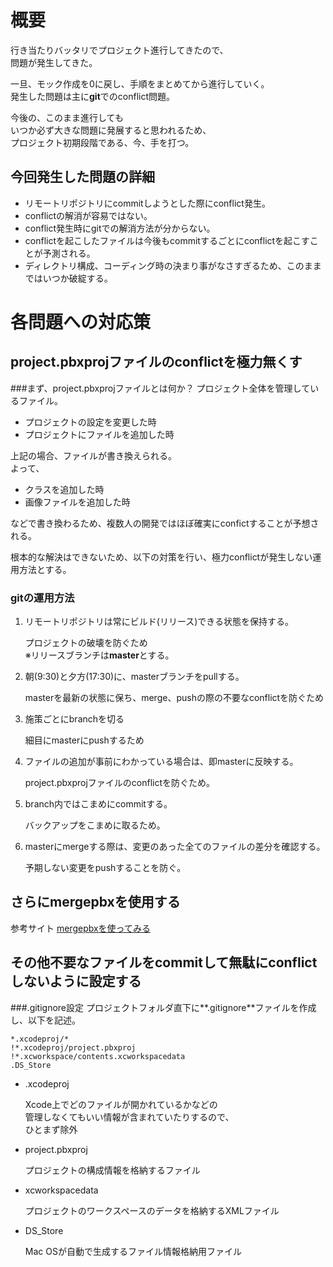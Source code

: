 # 概要
行き当たりバッタリでプロジェクト進行してきたので、  
問題が発生してきた。  

一旦、モック作成を0に戻し、手順をまとめてから進行していく。  
発生した問題は主に**git**でのconflict問題。

今後の、このまま進行しても  
いつか必ず大きな問題に発展すると思われるため、  
プロジェクト初期段階である、今、手を打つ。

## 今回発生した問題の詳細
* リモートリポジトリにcommitしようとした際にconflict発生。
* conflictの解消が容易ではない。
* conflict発生時にgitでの解消方法が分からない。
* conflictを起こしたファイルは今後もcommitするごとにconflictを起こすことが予測される。
* ディレクトリ構成、コーディング時の決まり事がなさすぎるため、このままではいつか破綻する。

# 各問題への対応策
## project.pbxprojファイルのconflictを極力無くす
###まず、project.pbxprojファイルとは何か？
プロジェクト全体を管理しているファイル。

* プロジェクトの設定を変更した時
* プロジェクトにファイルを追加した時

上記の場合、ファイルが書き換えられる。  
よって、

* クラスを追加した時
* 画像ファイルを追加した時

などで書き換わるため、複数人の開発ではほぼ確実にconfictすることが予想される。

根本的な解決はできないため、以下の対策を行い、極力conflictが発生しない運用方法とする。

### gitの運用方法
1. リモートリポジトリは常にビルド(リリース)できる状態を保持する。

	プロジェクトの破壊を防ぐため  
※リリースブランチは**master**とする。

2. 朝(9:30)と夕方(17:30)に、masterブランチをpullする。

	masterを最新の状態に保ち、merge、pushの際の不要なconflictを防ぐため

3. 施策ごとにbranchを切る

	細目にmasterにpushするため

4. ファイルの追加が事前にわかっている場合は、即masterに反映する。

	project.pbxprojファイルのconflictを防ぐため。

5. branch内ではこまめにcommitする。

	バックアップをこまめに取るため。

6. masterにmergeする際は、変更のあった全てのファイルの差分を確認する。

	予期しない変更をpushすることを防ぐ。

## さらにmergepbxを使用する
参考サイト
[mergepbxを使ってみる](http://qiita.com/kiarina/items/5f7a8d04e84a20cdad87)

## その他不要なファイルをcommitして無駄にconflictしないように設定する
###.gitignore設定
プロジェクトフォルダ直下に**.gitignore**ファイルを作成し、以下を記述。
```
*.xcodeproj/*
!*.xcodeproj/project.pbxproj
!*.xcworkspace/contents.xcworkspacedata
.DS_Store
```
* .xcodeproj

	Xcode上でどのファイルが開かれているかなどの  
	管理しなくてもいい情報が含まれていたりするので、  
	ひとまず除外

* project.pbxproj

	プロジェクトの構成情報を格納するファイル

* xcworkspacedata

	プロジェクトのワークスペースのデータを格納するXMLファイル

* DS_Store

	Mac OSが自動で生成するファイル情報格納用ファイル

